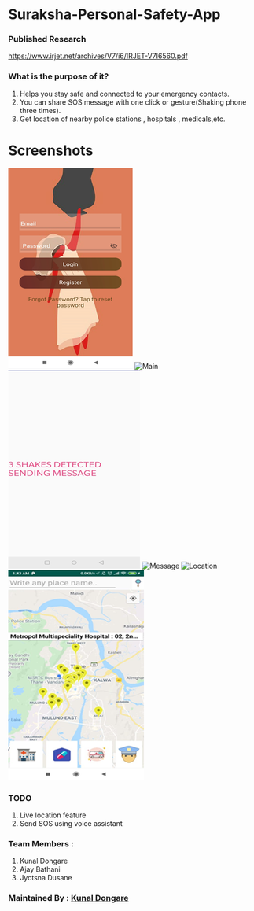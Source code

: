 # Suraksha-Personal-Safety-App

### Published Research 
https://www.irjet.net/archives/V7/i6/IRJET-V7I6560.pdf

### What is the purpose of it?
1. Helps you stay safe and connected to your emergency contacts.
2. You can share SOS message with one click or gesture(Shaking phone three times).
3. Get location of nearby police stations , hospitals , medicals,etc.

# Screenshots
![Login](https://github.com/nastyzera/Personal-Safety-Android-App/raw/master/Screenshots/surakshalogin.png)
![Main](https://github.com/nastyzera/Suraksha-Personal-Safety-App/raw/master/Screenshots/surakshaMain.jpg)
![Location](https://github.com/nastyzera/Personal-Safety-Android-App/raw/master/Screenshots/surakshaTravelMode.png)
![Message](https://github.com/nastyzera/Suraksha-Personal-Safety-App/raw/master/Screenshots/surakshaRcv.jpg)
![Location](https://github.com/nastyzera/Suraksha-Personal-Safety-App/raw/master/Screenshots/surakshaLoc.jpg)
![TravelMode](https://github.com/nastyzera/Personal-Safety-Android-App/raw/master/Screenshots/surakshaNearbyLocation.png)

### TODO
1. Live location feature
2. Send SOS using voice assistant

### Team Members : 
1. Kunal Dongare
2. Ajay Bathani
3. Jyotsna Dusane

### Maintained By : [Kunal Dongare](https://github.com/nastyzera)

